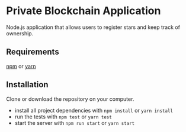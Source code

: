 # Private Blockchain Application

Node.js application that allows users to register stars and keep track of ownership.

## Requirements

[npm](https://www.npmjs.com/get-npm) or [yarn](https://yarnpkg.com/en/docs/install)

## Installation

Clone or download the repository on your computer.

- install all project dependencies with `npm install` or `yarn install`
- run the tests with `npm test` or `yarn test`
- start the server with `npm run start` or `yarn start`
